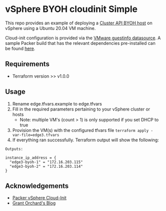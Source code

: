 # vSphere BYOH cloudinit Simple

This repo provides an example of deploying a [Cluster API BYOH host](https://github.com/vmware-tanzu/cluster-api-provider-bringyourownhost) on vSphere using a Ubuntu 20.04 VM machine. 

Cloud-init configuration is provided via the [VMware guestinfo datasource](https://github.com/vmware/cloud-init-vmware-guestinfo). A sample Packer build that has the relevant dependencies pre-installed can be found [here](https://github.com/kalenarndt/packer-vsphere-cloud-init).

## Requirements
- Terraform version >> v1.0.0

## Usage
1. Rename edge.tfvars.example to edge.tfvars
2. Fill in the required parameters pertaining to your vSphere cluster or hosts
   - Note: multiple VM's (count > 1) is only supported if you set DHCP to true
3. Provision the VM(s) with the configured tfvars file
   `terraform apply -var-file=edge3.tfvars`
4. If everything ran successfully. Terraform output will show the following:
```
Outputs:

instance_ip_address = {
  "edge3-byoh-1" = "172.16.203.115"
  "edge3-byoh-2" = "172.16.203.114"
}
```

## Acknowledgements

 - [Packer vSphere Cloud-Init](https://github.com/kalenarndt/packer-vsphere-cloud-init)
 - [Grant Orchard's Blog](https://grantorchard.com/terraform-vsphere-cloud-init/)
